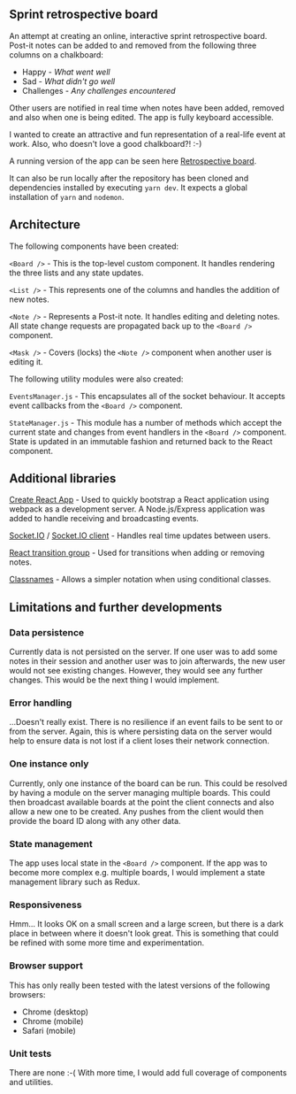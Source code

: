 ## Sprint retrospective board

An attempt at creating an online, interactive sprint retrospective board. Post-it notes can be added to and removed from the following three columns on a chalkboard:

* Happy - *What went well*
* Sad - *What didn't go well*
* Challenges - *Any challenges encountered*

Other users are notified in real time when notes have been added, removed and also when one is being edited. The app is fully keyboard accessible.

I wanted to create an attractive and fun representation of a real-life event at work. Also, who doesn't love a good chalkboard?! :-)

A running version of the app can be seen here [Retrospective board](https://media-molecule.herokuapp.com).

It can also be run locally after the repository has been cloned and dependencies installed by executing `yarn dev`. It expects a global installation of `yarn` and `nodemon`.

## Architecture

The following components have been created:

`<Board />` - This is the top-level custom component. It handles rendering the three lists and any state updates.

`<List />` - This represents one of the columns and handles the addition of new notes.

`<Note />` - Represents a Post-it note. It handles editing and deleting notes. All state change requests are propagated back up to the `<Board />` component.

`<Mask />` - Covers (locks) the `<Note />` component when another user is editing it.

The following utility modules were also created:

`EventsManager.js` - This encapsulates all of the socket behaviour. It accepts event callbacks from the `<Board />` component.

`StateManager.js` - This module has a number of methods which accept the current state and changes from event handlers in the `<Board />` component. State is updated in an immutable fashion and returned back to the React component.

## Additional libraries

[Create React App](https://github.com/facebook/create-react-app) - Used to quickly bootstrap a React application using webpack as a development server. A Node.js/Express application was added to handle receiving and broadcasting events.

[Socket.IO](https://github.com/socketio/socket.io) / [Socket.IO client](https://github.com/socketio/socket.io-client) - Handles real time updates between users.

[React transition group](https://github.com/reactjs/react-transition-group) - Used for transitions when adding or removing notes.

[Classnames](https://github.com/JedWatson/classnames) - Allows a simpler notation when using conditional classes.

## Limitations and further developments

### Data persistence

Currently data is not persisted on the server. If one user was to add some notes in their session and another user was to join afterwards, the new user would not see existing changes. However, they would see any further changes. This would be the next thing I would implement.

### Error handling

...Doesn't really exist. There is no resilience if an event fails to be sent to or from the server. Again, this is where persisting data on the server would help to ensure data is not lost if a client loses their network connection.

### One instance only

Currently, only one instance of the board can be run. This could be resolved by having a module on the server managing multiple boards. This could then broadcast available boards at the point the client connects and also allow a new one to be created. Any pushes from the client would then provide the board ID along with any other data.

### State management

The app uses local state in the `<Board />` component. If the app was to become more complex e.g. multiple boards, I would implement a state management library such as Redux.

### Responsiveness

Hmm... It looks OK on a small screen and a large screen, but there is a dark place in between where it doesn't look great. This is something that could be refined with some more time and experimentation.

### Browser support

This has only really been tested with the latest versions of the following browsers:

* Chrome (desktop)
* Chrome (mobile)
* Safari (mobile)

### Unit tests

There are none :-( With more time, I would add full coverage of components and utilities.
